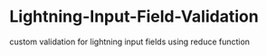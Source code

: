 # Lightning-Input-Field-Validation
custom validation for lightning input fields using reduce function
